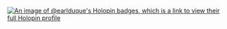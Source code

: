 [![An image of @earlduque's Holopin badges, which is a link to view their full Holopin profile](https://holopin.me/earlduque)](https://holopin.io/@earlduque)

<!--
**earlduque/earlduque** is a ✨ _special_ ✨ repository because its `README.md` (this file) appears on your GitHub profile.

Here are some ideas to get you started:

- 🔭 I’m currently working on ...
- 🌱 I’m currently learning ...
- 👯 I’m looking to collaborate on ...
- 🤔 I’m looking for help with ...
- 💬 Ask me about ...
- 📫 How to reach me: ...
- 😄 Pronouns: ...
- ⚡ Fun fact: ...
-->
